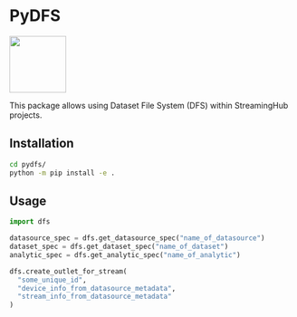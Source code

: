 # PyDFS

<img src="https://i.imgur.com/xSieE3V.png" height="100px">

This package allows using Dataset File System (DFS) within StreamingHub projects.

## Installation

```bash
cd pydfs/
python -m pip install -e .
```

## Usage

```python
import dfs

datasource_spec = dfs.get_datasource_spec("name_of_datasource")
dataset_spec = dfs.get_dataset_spec("name_of_dataset")
analytic_spec = dfs.get_analytic_spec("name_of_analytic")

dfs.create_outlet_for_stream(
  "some_unique_id",
  "device_info_from_datasource_metadata",
  "stream_info_from_datasource_metadata"
)
```